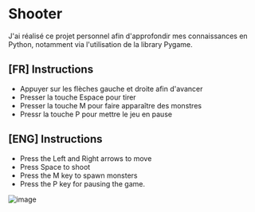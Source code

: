 # Shooter

J'ai réalisé ce projet personnel afin d'approfondir mes connaissances en Python, notamment via l'utilisation de la library Pygame.

## [FR] Instructions

* Appuyer sur les flèches gauche et droite afin d'avancer
* Presser la touche Espace pour tirer
* Presser la touche M pour faire apparaître des monstres
* Pressr la touche P pour mettre le jeu en pause


## [ENG] Instructions

* Press the Left and Right arrows to move
* Press Space to shoot
* Press the M key to spawn monsters
* Press the P key for pausing the game.

![image](https://user-images.githubusercontent.com/104933009/167295070-0964b2c4-c1e8-4cdc-97ed-8753c1dbb8d4.png)
